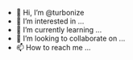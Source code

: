 - 👋 Hi, I’m @turbonize
- 👀 I’m interested in ...
- 🌱 I’m currently learning ...
- 💞️ I’m looking to collaborate on ...
- 📫 How to reach me ...

<!---
turbonize/turbonize is a ✨ special ✨ repository because its `README.md` (this file) appears on your GitHub profile.
You can click the Preview link to take a look at your changes.
--->
